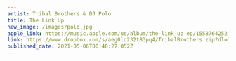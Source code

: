 ```yaml
---
artist: Tribal Brothers & DJ Polo
title: The Link Up
new_image: /images/polo.jpg
apple_link: https://music.apple.com/us/album/the-link-up-ep/1558764252
link: https://www.dropbox.com/s/aeg0ld232t83pq4/TribalBrothers.zip?dl=1
published_date: 2021-05-06T00:48:27.052Z
---
```

